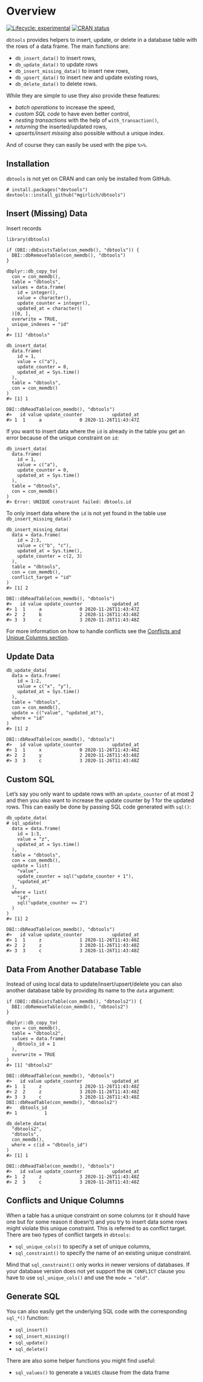 
<!-- README.md is generated from README.Rmd. Please edit that file -->

# Overview

<!-- badges: start -->

[![Lifecycle:
experimental](https://img.shields.io/badge/lifecycle-experimental-orange.svg)](https://www.tidyverse.org/lifecycle/#experimental)
[![CRAN
status](https://www.r-pkg.org/badges/version/dbtools)](https://CRAN.R-project.org/package=dbtools)
<!-- badges: end -->

`dbtools` provides helpers to insert, update, or delete in a database
table with the rows of a data frame. The main functions are:

-   `db_insert_data()` to insert rows,
-   `db_update_data()` to update rows
-   `db_insert_missing_data()` to insert new rows,
-   `db_upsert_data()` to insert new and update existing rows,
-   `db_delete_data()` to delete rows.

While they are simple to use they also provide these features:

-   *batch operations* to increase the speed,
-   *custom SQL code* to have even better control,
-   *nesting transactions* with the help of `with_transaction()`,
-   *returning* the inserted/updated rows,
-   *upserts/insert missing* also possible without a unique index.

And of course they can easily be used with the pipe `%>%`.

## Installation

<!-- You can install the released version of dbtools from [CRAN](https://CRAN.R-project.org) with: -->
<!-- ``` r -->
<!-- install.packages("dbtools") -->
<!-- ``` -->
<!-- ### Development version -->
<!-- To get a bug fix, or use a feature from the development version, you can install dbtools from GitHub. -->

`dbtools` is not yet on CRAN and can only be installed from GitHub.

    # install.packages("devtools")
    devtools::install_github("mgirlich/dbtools")

## Insert (Missing) Data

Insert records

    library(dbtools)

    if (DBI::dbExistsTable(con_memdb(), "dbtools")) {
      DBI::dbRemoveTable(con_memdb(), "dbtools")
    }

    dbplyr::db_copy_to(
      con = con_memdb(),
      table = "dbtools",
      values = data.frame(
        id = integer(),
        value = character(),
        update_counter = integer(),
        updated_at = character()
      )[0, ],
      overwrite = TRUE,
      unique_indexes = "id"
    )
    #> [1] "dbtools"

    db_insert_data(
      data.frame(
        id = 1,
        value = c("a"),
        update_counter = 0,
        updated_at = Sys.time()
      ),
      table = "dbtools",
      con = con_memdb()
    )
    #> [1] 1

    DBI::dbReadTable(con_memdb(), "dbtools")
    #>   id value update_counter           updated_at
    #> 1  1     a              0 2020-11-26T11:43:47Z

If you want to insert data where the `id` is already in the table you
get an error because of the unique constraint on `id`:

    db_insert_data(
      data.frame(
        id = 1,
        value = c("a"),
        update_counter = 0,
        updated_at = Sys.time()
      ),
      table = "dbtools",
      con = con_memdb()
    )
    #> Error: UNIQUE constraint failed: dbtools.id

To only insert data where the `id` is not yet found in the table use
`db_insert_missing_data()`

    db_insert_missing_data(
      data = data.frame(
        id = 2:3,
        value = c("b", "c"),
        updated_at = Sys.time(),
        update_counter = c(2, 3)
      ),
      table = "dbtools",
      con = con_memdb(),
      conflict_target = "id"
    )
    #> [1] 2

    DBI::dbReadTable(con_memdb(), "dbtools")
    #>   id value update_counter           updated_at
    #> 1  1     a              0 2020-11-26T11:43:47Z
    #> 2  2     b              2 2020-11-26T11:43:48Z
    #> 3  3     c              3 2020-11-26T11:43:48Z

For more information on how to handle conflicts see the [Conflicts and
Unique Columns section](#conflicts).

## Update Data

    db_update_data(
      data = data.frame(
        id = 1:2,
        value = c("x", "y"),
        updated_at = Sys.time()
      ),
      table = "dbtools",
      con = con_memdb(),
      update = c("value", "updated_at"),
      where = "id"
    )
    #> [1] 2

    DBI::dbReadTable(con_memdb(), "dbtools")
    #>   id value update_counter           updated_at
    #> 1  1     x              0 2020-11-26T11:43:48Z
    #> 2  2     y              2 2020-11-26T11:43:48Z
    #> 3  3     c              3 2020-11-26T11:43:48Z

## Custom SQL

Let’s say you only want to update rows with an `update_counter` of at
most 2 and then you also want to increase the update counter by 1 for
the updated rows. This can easily be done by passing SQL code generated
with `sql()`:

    db_update_data(
    # sql_update(
      data = data.frame(
        id = 1:3,
        value = "z",
        updated_at = Sys.time()
      ),
      table = "dbtools",
      con = con_memdb(),
      update = list(
        "value",
        update_counter = sql("update_counter + 1"),
        "updated_at"
      ),
      where = list(
        "id",
        sql("update_counter <= 2")
      )
    )
    #> [1] 2

    DBI::dbReadTable(con_memdb(), "dbtools")
    #>   id value update_counter           updated_at
    #> 1  1     z              1 2020-11-26T11:43:48Z
    #> 2  2     z              3 2020-11-26T11:43:48Z
    #> 3  3     c              3 2020-11-26T11:43:48Z

## Data From Another Database Table

Instead of using local data to update/insert/upsert/delete you can also
another database table by providing its name to the `data` argument:

    if (DBI::dbExistsTable(con_memdb(), "dbtools2")) {
      DBI::dbRemoveTable(con_memdb(), "dbtools2")
    }

    dbplyr::db_copy_to(
      con = con_memdb(),
      table = "dbtools2",
      values = data.frame(
        dbtools_id = 1
      ),
      overwrite = TRUE
    )
    #> [1] "dbtools2"

    DBI::dbReadTable(con_memdb(), "dbtools")
    #>   id value update_counter           updated_at
    #> 1  1     z              1 2020-11-26T11:43:48Z
    #> 2  2     z              3 2020-11-26T11:43:48Z
    #> 3  3     c              3 2020-11-26T11:43:48Z
    DBI::dbReadTable(con_memdb(), "dbtools2")
    #>   dbtools_id
    #> 1          1

    db_delete_data(
      "dbtools2",
      "dbtools",
      con_memdb(),
      where = c(id = "dbtools_id")
    )
    #> [1] 1

    DBI::dbReadTable(con_memdb(), "dbtools")
    #>   id value update_counter           updated_at
    #> 1  2     z              3 2020-11-26T11:43:48Z
    #> 2  3     c              3 2020-11-26T11:43:48Z

## Conflicts and Unique Columns

When a table has a unique constraint on some columns (or it should have
one but for some reason it doesn’t) and you try to insert data some rows
might violate this unique constraint. This is referred to as conflict
target. There are two types of conflict targets in `dbtools`:

-   `sql_unique_cols()` to specify a set of unique columns,
-   `sql_constraint()` to specify the name of an existing unique
    constraint.

Mind that `sql_constraint()` only works in newer versions of databases.
If your database version does not yet support the `ON CONFLICT` clause
you have to use `sql_unique_cols()` and use the `mode = "old"`.

## Generate SQL

You can also easily get the underlying SQL code with the corresponding
`sql_*()` function:

-   `sql_insert()`
-   `sql_insert_missing()`
-   `sql_update()`
-   `sql_delete()`

There are also some helper functions you might find useful:

-   `sql_values()` to generate a `VALUES` clause from the data frame
